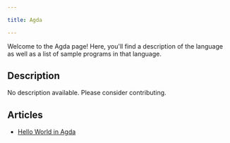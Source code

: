 ```yaml
---

title: Agda

---
```


Welcome to the Agda page! Here, you'll find a description of the language as well as a list of sample programs in that language.

## Description

No description available. Please consider contributing.

## Articles

- [Hello World in Agda](https://sampleprograms.io/projects/hello-world/agda)